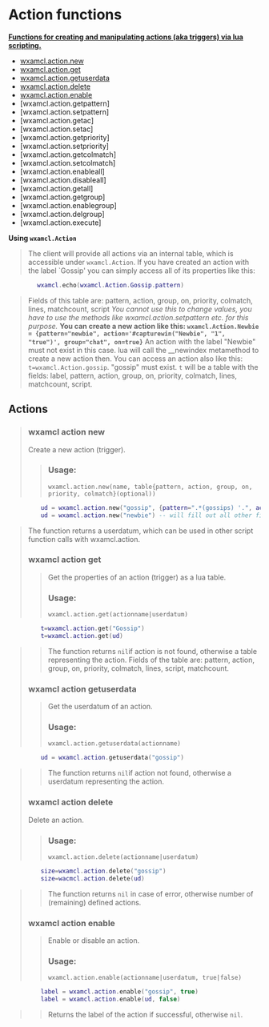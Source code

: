 # Action functions #
**[Functions for creating and manipulating actions (aka triggers) via lua scripting.](#actions)**
 * [wxamcl.action.new](#wxamcl-action-new)
 * [wxamcl.action.get](#wxamcl-action-get)
 * [wxamcl.action.getuserdata](#wxamcl-action-getuserdata)
 * [wxamcl.action.delete](#wxamcl-action-delete)
 * [wxamcl.action.enable](#wxamcl-action-enable)
 * [wxamcl.action.getpattern]
 * [wxamcl.action.setpattern]
 * [wxamcl.action.getac]
 * [wxamcl.action.setac]
 * [wxamcl.action.getpriority]
 * [wxamcl.action.setpriority]
 * [wxamcl.action.getcolmatch]
 * [wxamcl.action.setcolmatch]
 * [wxamcl.action.enableall]
 * [wxamcl.action.disableall]
 * [wxamcl.action.getall]
 * [wxamcl.action.getgroup]
 * [wxamcl.action.enablegroup]
 * [wxamcl.action.delgroup]
 * [wxamcl.action.execute]
 
 
 **Using `wxamcl.Action`**
 > The client will provide all actions via an internal table, which is accessible under `wxamcl.Action`.
 > If you have created an action with the label `Gossip' you can simply access all of its properties like this:
 ```lua
         wxamcl.echo(wxamcl.Action.Gossip.pattern)
```
> Fields of this table are: pattern, action, group, on, priority, colmatch, lines, matchcount, script
> *You cannot use this to change values, you have to use the methods like wxamcl.action.setpattern etc. for this purpose.*
> **You can create a new action like this: `wxamcl.Action.Newbie = {pattern="newbie", action='#capturewin("Newbie", "1", "true")', group="chat", on=true}`**
> An action with the label "Newbie" must not exist in this case. lua will call the __newindex metamethod to create a new action then.
> You can access an action also like this: `t=wxamcl.Action.gossip`. "gossip" must exist. `t` will be a table with the fields: label, pattern, action, group, on, priority, colmatch, lines, matchcount, script.

## Actions ##
> ### wxamcl action new ###
> Create a new action (trigger).
> > ### Usage: ###
> > `wxamcl.action.new(name, table{pattern, action, group, on, priority, colmatch}(optional))`

```lua
         ud = wxamcl.action.new("gossip", {pattern=".*(gossips) '.", action='#capturewin("Gossip", "1", "true")', group="chat", on=true, priority=100,colmatch=-1})
         ud = wxamcl.action.new("newbie") -- will fill out all other fields with default values
```
> The function returns a userdatum, which can be used in other script function calls with wxamcl.action.
> ### wxamcl action get ###
> > Get the properties of an action (trigger) as a lua table.
> > ### Usage: ###
> > `wxamcl.action.get(actionname|userdatum)`

```lua
         t=wxamcl.action.get("Gossip")
		 t=wxamcl.action.get(ud)
```
> > The function returns `nil`if action is not found, otherwise a table representing the action. Fields of the table are: pattern, action, group, on, priority, colmatch, lines, script, matchcount.
> ### wxamcl action getuserdata ###
> > Get the userdatum of an action.
> > ### Usage: ###
> > `wxamcl.action.getuserdata(actionname)`

```lua
         ud = wxamcl.action.getuserdata("gossip")
```
> > The function returns `nil`if action not found, otherwise a userdatum representing the action.
> ### wxamcl action delete ###
> Delete an action.
> > ### Usage: ###
> > `wxamcl.action.delete(actionname|userdatum)`

```lua
         size=wxamcl.action.delete("gossip")
		 size=wacmcl.action.delete(ud)
```
> > The function returns `nil` in case of error, otherwise number of (remaining) defined actions.
> ### wxamcl action enable ###
> > Enable or disable an action.
> > ### Usage: ###
> > `wxamcl.action.enable(actionname|userdatum, true|false)`

```lua
         label = wxamcl.action.enable("gossip", true)
		 label = wxamcl.action.enable(ud, false)
```
> > Returns the label of the action if successful, otherwise `nil`.

